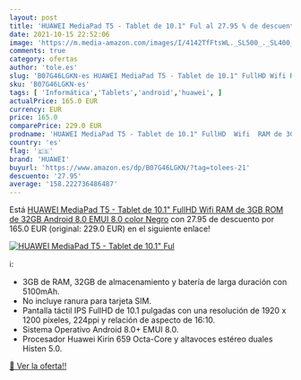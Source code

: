 ```yaml
---
layout: post
title: 'HUAWEI MediaPad T5 - Tablet de 10.1" Ful al 27.95 % de descuento'
date: 2021-10-15 22:52:06
image: 'https://m.media-amazon.com/images/I/4142TfFtsWL._SL500_._SL400_.jpg'
comments: true
category: ofertas
author: 'tole.es'
slug: 'B07G46LGKN-es HUAWEI MediaPad T5 - Tablet de 10.1" FullHD Wifi RAM de...'
sku: 'B07G46LGKN-es'
tags: [ 'Informática','Tablets','android','huawei', ]
actualPrice: 165.0 EUR
currency: EUR
price: 165.0
comparePrice: 229.0 EUR
prodname: 'HUAWEI MediaPad T5 - Tablet de 10.1" FullHD  Wifi  RAM de 3GB  ROM de 32GB  Android 8.0  EMUI 8.0   color Negro'
country: 'es'
flag: '🇪🇸'
brand: 'HUAWEI'
buyurl: 'https://www.amazon.es/dp/B07G46LGKN/?tag=tolees-21'
descuento: '27.95'
average: '158.222736486487'
---
```


Está [HUAWEI MediaPad T5 - Tablet de 10.1" FullHD  Wifi  RAM de 3GB  ROM de 32GB  Android 8.0  EMUI 8.0   color Negro](https://www.amazon.es/dp/B07G46LGKN/?tag=tolees-21) con 27.95 de descuento por 165.0 EUR (original: 229.0 EUR) en el siguiente enlace!

[![HUAWEI MediaPad T5 - Tablet de 10.1" Ful](https://m.media-amazon.com/images/I/4142TfFtsWL._SL500_._SL400_.jpg)](https://www.amazon.es/dp/B07G46LGKN/?tag=tolees-21)

ℹ️:

- 3GB de RAM, 32GB de almacenamiento y batería de larga duración con 5100mAh.
- No incluye ranura para tarjeta SIM.
- Pantalla táctil IPS FullHD de 10.1 pulgadas con una resolución de 1920 x 1200 píxeles, 224ppi y relación de aspecto de 16:10.
- Sistema Operativo Android 8.0+ EMUI 8.0.
- Procesador Huawei Kirin 659 Octa-Core y altavoces estéreo duales Histen 5.0.

[🛒 Ver la oferta!!](https://www.amazon.es/dp/B07G46LGKN/?tag=tolees-21)
